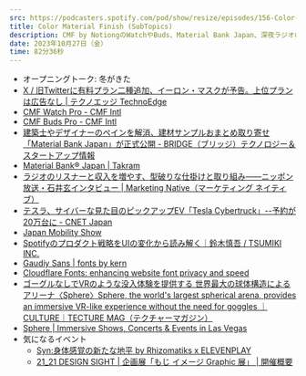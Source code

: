 ```yaml
---
src: https://podcasters.spotify.com/pod/show/resize/episodes/156-Color-Material-Finish-SubTopics-e2b3fv9
title: Color Material Finish (SubTopics)
description: CMF by NotiongのWatchやBuds、Material Bank Japan、深夜ラジオの収益化、Tesla Cybertruck、SpotifyのUI、球体アリーナ Sphereや、気になるイベント情報など最近気になったサブトピックスを話しました。
date: 2023年10月27日（金）
time: 82分36秒
---
```


- オープニングトーク: 冬がきた
- [X / 旧Twitterに有料プラン二種追加、イーロン・マスクが予告。上位プランは広告なし | テクノエッジ TechnoEdge](https://www.techno-edge.net/article/2023/10/22/2121.html)
- [CMF Watch Pro - CMF Intl](https://intl.cmf.tech/pages/watch-pro)
- [CMF Buds Pro - CMF Intl](https://intl.cmf.tech/pages/buds-pro)
- [建築士やデザイナーのペインを解消、建材サンプルおまとめ取り寄せ「Material Bank Japan」が正式公開 - BRIDGE（ブリッジ）テクノロジー＆スタートアップ情報](https://thebridge.jp/2023/10/material-bank-japan-official-launch)
- [Material Bank®︎ Japan | Takram](https://ja.takram.com/projects/material-bank-japan)
- [ラジオのリスナーと収入を増やす、型破りな仕掛けと取り組み――ニッポン放送・石井玄インタビュー | Marketing Native（マーケティング ネイティブ）](https://marketingnative.jp/sp16/)
- [テスラ、サイバーな見た目のピックアップEV「Tesla Cybertruck」--予約が20万台に - CNET Japan](https://japan.cnet.com/article/35145892/)
- [Japan Mobility Show](https://www.japan-mobility-show.com/)
- [Spotifyのプロダクト戦略をUIの変化から読み解く｜鈴木慎吾 / TSUMIKI INC.](https://note.com/shingo2000/n/n7b4a5e40e86d)
- [Gaudiy Sans | fonts by kern](https://fonts.kern.inc/gaudiy-sans)
- [Cloudflare Fonts: enhancing website font privacy and speed](https://blog.cloudflare.com/cloudflare-fonts-enhancing-website-privacy-speed/)
- [ゴーグルなしでVRのような没入体験を提供する 世界最大の球体構造によるアリーナ〈Sphere〉Sphere, the world's largest spherical arena, provides an immersive VR-like experience without the need for goggles ｜CULTURE｜TECTURE MAG（テクチャーマガジン）](https://mag.tecture.jp/culture/20231006-sphere/)
- [Sphere | Immersive Shows, Concerts & Events in Las Vegas](https://www.thespherevegas.com/)
- 気になるイベント
  - [Syn:身体感覚の新たな地平 by Rhizomatiks x ELEVENPLAY](https://www.tokyonode.jp/sp/syn/)
  - [21_21 DESIGN SIGHT | 企画展「もじ イメージ Graphic 展」 | 開催概要](https://www.2121designsight.jp/program/graphic/)
